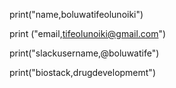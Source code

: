 print("name,boluwatifeolunoiki")

print ("email,tifeolunoiki@gmail.com")

print("slackusername,@boluwatife")

print("biostack,drugdevelopmemt")
